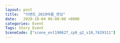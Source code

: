 ```yaml
---
layout: post
title:  "이벤트_2019여름_엔딩"
date:   2020-10-04 06:00:00 +0000
categories: Event
Tags: Story Event
SceneCode: ["scene_evt190627_cp0_q2_s10,7429311"]
---
```


